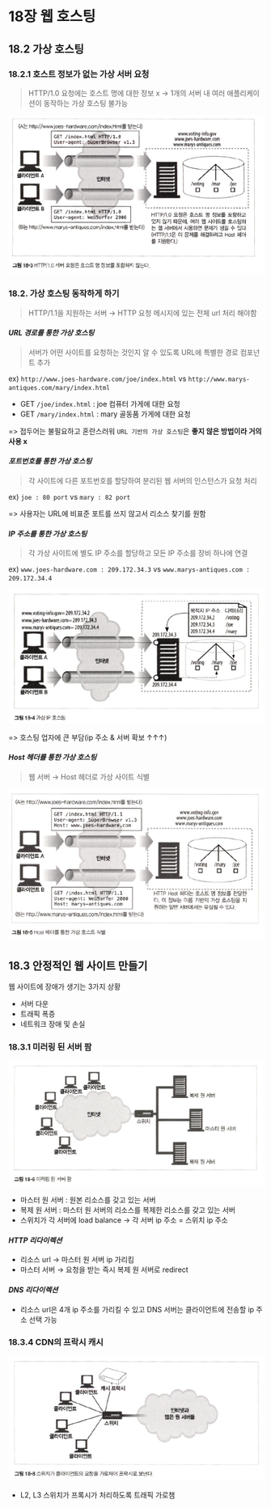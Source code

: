 # 18장 웹 호스팅

## 18.2 가상 호스팅

### 18.2.1 호스트 정보가 없는 가상 서버 요청

> HTTP/1.0 요청에는 호스트 명에 대한 정보 x &rarr; 1개의 서버 내 여러 애플리케이션이 동작하는 가상 호스팅 불가능

<div align="center">
    <img src="img/1.PNG" alt="" />
</div>

### 18.2. 가상 호스팅 동작하게 하기

> HTTP/1.1을 지원하는 서버 &rarr; HTTP 요청 메시지에 있는 전체 url 처리 해야함

#### _URL 경로를 통한 가상 호스팅_

> 서버가 어떤 사이트를 요청하는 것인지 알 수 있도록 URL에 특별한 경로 컴포넌트 추가

ex) `http://www.joes-hardware.com/joe/index.html` vs `http://www.marys-antiques.com/mary/index.html`

- GET `/joe/index.html` : joe 컴퓨터 가게에 대한 요청
- GET `/mary/index.html` : mary 골동품 가게에 대한 요청

=> 접두어는 불필요하고 혼란스러워 `URL 기반의 가상 호스팅`은 **좋지 않은 방법이라 거의 사용 x**

#### _포트번호를 통한 가상 호스팅_

> 각 사이트에 다른 포트번호를 할당하여 분리된 웹 서버의 인스턴스가 요청 처리

ex) `joe : 80 port` vs `mary : 82 port`

=> 사용자는 URL에 비표준 포트를 쓰지 않고서 리소스 찾기를 원함

#### _IP 주소를 통한 가상 호스팅_

> 각 가상 사이트에 별도 IP 주소를 할당하고 모든 IP 주소를 장비 하나에 연결

ex) `www.joes-hardware.com : 209.172.34.3` vs `www.marys-antiques.com : 209.172.34.4`

<div align="center">
    <img src="img/2.PNG" alt="" />
</div>

=> 호스팅 업자에 큰 부담(ip 주소 & 서버 확보 &uarr;&uarr;&uarr;)

#### _Host 헤더를 통한 가상 호스팅_

> 웹 서버 &rarr; Host 헤더로 가상 사이트 식별

<div align="center">
    <img src="img/3.PNG" alt="" />
</div>

## 18.3 안정적인 웹 사이트 만들기

웹 사이트에 장애가 생기는 3가지 상황

- 서버 다운
- 트래픽 폭증
- 네트워크 장애 및 손실

### 18.3.1 미러링 된 서버 팜

<div align="center">
    <img src="img/4.PNG" alt="" />
</div>

- 마스터 원 서버 : 원본 리소스를 갖고 있는 서버
- 복제 원 서버 : 마스터 원 서버의 리소스를 복제한 리소스를 갖고 있는 서버
- 스위치가 각 서버에 load balance &rarr; 각 서버 ip 주소 = 스위치 ip 주소

#### _HTTP 리다이렉션_

- 리소스 url &rarr; 마스터 원 서버 ip 가리킴
- 마스터 서버 &rarr; 요청을 받는 즉시 복제 원 서버로 redirect

#### _DNS 리다이렉션_

- 리소스 url은 4개 ip 주소를 가리킬 수 있고 DNS 서버는 클라이언트에 전송할 ip 주소 선택 가능

### 18.3.4 CDN의 프락시 캐시

<div align="center">
    <img src="img/5.PNG" alt="" />
</div>

- L2, L3 스위치가 프록시가 처리하도록 트래픽 가로챔

